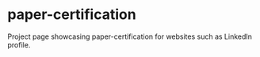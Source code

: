 # paper-certification
Project page showcasing paper-certification for websites such as LinkedIn profile.
